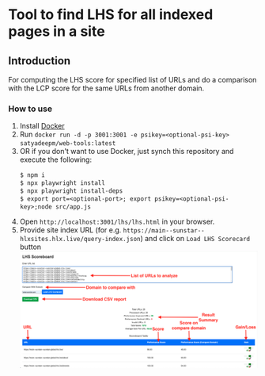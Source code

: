 # Tool to find LHS for all indexed pages in a site

## Introduction
For computing the LHS score for specified list of URLs and do a comparison with the LCP score for the same URLs from another domain.

### How to use
1. Install [Docker](https://docs.docker.com/get-docker/)
2. Run `docker run -d -p 3001:3001 -e psikey=<optional-psi-key> satyadeepm/web-tools:latest`
3. OR if you don't want to use Docker, just synch this repository and execute the following:
    ```
    $ npm i
    $ npx playwright install
    $ npx playwright install-deps
    $ export port=<optional-port>; export psikey=<optional-psi-key>;node src/app.js
    ```
5. Open `http://localhost:3001/lhs/lhs.html` in your browser.
6. Provide site index URL (for e.g. `https://main--sunstar--hlxsites.hlx.live/query-index.json`) and click on `Load LHS Scorecard` button
![Local Image](images/site-lhs.png)
